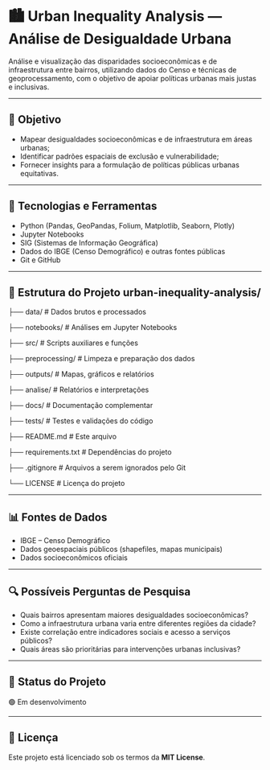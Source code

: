 # 🏙️ Urban Inequality Analysis — Análise de Desigualdade Urbana  
Análise e visualização das disparidades socioeconômicas e de infraestrutura entre bairros, utilizando dados do Censo e técnicas de geoprocessamento, com o objetivo de apoiar políticas urbanas mais justas e inclusivas.

---

## 🎯 Objetivo  
- Mapear desigualdades socioeconômicas e de infraestrutura em áreas urbanas;  
- Identificar padrões espaciais de exclusão e vulnerabilidade;  
- Fornecer insights para a formulação de políticas públicas urbanas equitativas.

---

## 🧰 Tecnologias e Ferramentas  
- Python (Pandas, GeoPandas, Folium, Matplotlib, Seaborn, Plotly)  
- Jupyter Notebooks  
- SIG (Sistemas de Informação Geográfica)  
- Dados do IBGE (Censo Demográfico) e outras fontes públicas  
- Git e GitHub

---

## 📁 Estrutura do Projeto urban-inequality-analysis/

├── data/ # Dados brutos e processados

├── notebooks/ # Análises em Jupyter Notebooks

├── src/ # Scripts auxiliares e funções

├── preprocessing/ # Limpeza e preparação dos dados

├── outputs/ # Mapas, gráficos e relatórios

├── analise/ # Relatórios e interpretações

├── docs/ # Documentação complementar

├── tests/ # Testes e validações do código

├── README.md # Este arquivo

├── requirements.txt # Dependências do projeto

├── .gitignore # Arquivos a serem ignorados pelo Git

└── LICENSE # Licença do projeto


---

## 📊 Fontes de Dados  
- IBGE – Censo Demográfico  
- Dados geoespaciais públicos (shapefiles, mapas municipais)  
- Dados socioeconômicos oficiais  

---

## 🔍 Possíveis Perguntas de Pesquisa  
- Quais bairros apresentam maiores desigualdades socioeconômicas?  
- Como a infraestrutura urbana varia entre diferentes regiões da cidade?  
- Existe correlação entre indicadores sociais e acesso a serviços públicos?  
- Quais áreas são prioritárias para intervenções urbanas inclusivas?

---

## 📌 Status do Projeto  
🟢 Em desenvolvimento

---

## 📄 Licença  
Este projeto está licenciado sob os termos da **MIT License**.
